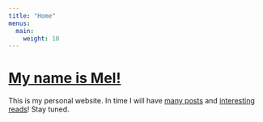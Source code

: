 ```yaml
---
title: "Home"
menus:
  main:
    weight: 10
---
```


# [My name is Mel!](/about)

This is my personal website. In time I will have [many posts](/posts) and [interesting reads](/library)! Stay tuned.

